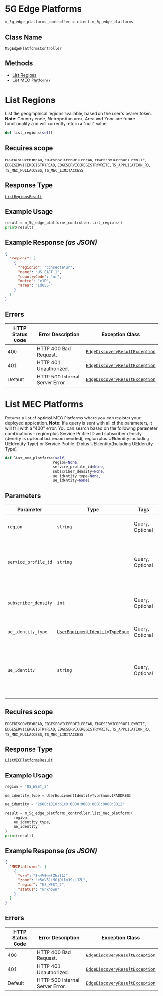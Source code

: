 # 5G Edge Platforms

```python
m_5g_edge_platforms_controller = client.m_5g_edge_platforms
```

## Class Name

`M5gEdgePlatformsController`

## Methods

* [List Regions](../../doc/controllers/5g-edge-platforms.md#list-regions)
* [List MEC Platforms](../../doc/controllers/5g-edge-platforms.md#list-mec-platforms)


# List Regions

List the geographical regions available, based on the user's bearer token. **Note:** Country code, Metropolitan area, Area and Zone are future functionality and will currently return a "null" value.

```python
def list_regions(self)
```

## Requires scope

`EDGEDISCOVERYREAD`, `EDGESERVICEPROFILEREAD`, `EDGESERVICEPROFILEWRITE`, `EDGESERVICEREGISTRYREAD`, `EDGESERVICEREGISTRYWRITE`, `TS_APPLICATION_RO`, `TS_MEC_FULLACCESS`, `TS_MEC_LIMITACCESS`

## Response Type

[`ListRegionsResult`](../../doc/models/list-regions-result.md)

## Example Usage

```python
result = m_5g_edge_platforms_controller.list_regions()
print(result)
```

## Example Response *(as JSON)*

```json
{
  "regions": [
    {
      "regionId": "consectetur",
      "name": "US_EAST_1",
      "countryCode": "nr",
      "metro": "e1D",
      "area": "IdUESF"
    }
  ]
}
```

## Errors

| HTTP Status Code | Error Description | Exception Class |
|  --- | --- | --- |
| 400 | HTTP 400 Bad Request. | [`EdgeDiscoveryResultException`](../../doc/models/edge-discovery-result-exception.md) |
| 401 | HTTP 401 Unauthorized. | [`EdgeDiscoveryResultException`](../../doc/models/edge-discovery-result-exception.md) |
| Default | HTTP 500 Internal Server Error. | [`EdgeDiscoveryResultException`](../../doc/models/edge-discovery-result-exception.md) |


# List MEC Platforms

Returns a list of optimal MEC Platforms where you can register your deployed application. **Note:** If a query is sent with all of the parameters, it will fail with a "400" error. You can search based on the following parameter combinations - region plus Service Profile ID and subscriber density (density is optional but recommended), region plus UEIdentity(Including UEIdentity Type) or Service Profile ID plus UEIdentity(Including UEIdentity Type).

```python
def list_mec_platforms(self,
                      region=None,
                      service_profile_id=None,
                      subscriber_density=None,
                      ue_identity_type=None,
                      ue_identity=None)
```

## Parameters

| Parameter | Type | Tags | Description |
|  --- | --- | --- | --- |
| `region` | `string` | Query, Optional | MEC region name. Current valid values are US_WEST_2 and US_EAST_1. |
| `service_profile_id` | `string` | Query, Optional | Unique identifier of the service profile.<br>**Constraints**: *Maximum Length*: `36`, *Pattern*: `^[a-zA-Z0-9!@#$&()\-`.+,/"]{3,36}$` |
| `subscriber_density` | `int` | Query, Optional | Minimum number of 4G/5G subscribers per square kilometer.<br>**Constraints**: `>= 1`, `<= 100` |
| `ue_identity_type` | [`UserEquipmentIdentityTypeEnum`](../../doc/models/user-equipment-identity-type-enum.md) | Query, Optional | Type of User Equipment identifier used in `UEIdentity`. |
| `ue_identity` | `string` | Query, Optional | The identifier value for User Equipment. The type of identifier is defined by the 'UEIdentityType' parameter. The`IPAddress`format can be IPv4 or IPv6. |

## Requires scope

`EDGEDISCOVERYREAD`, `EDGESERVICEPROFILEREAD`, `EDGESERVICEPROFILEWRITE`, `EDGESERVICEREGISTRYREAD`, `EDGESERVICEREGISTRYWRITE`, `TS_APPLICATION_RO`, `TS_MEC_FULLACCESS`, `TS_MEC_LIMITACCESS`

## Response Type

[`ListMECPlatformsResult`](../../doc/models/list-mec-platforms-result.md)

## Example Usage

```python
region = 'US_WEST_2'

ue_identity_type = UserEquipmentIdentityTypeEnum.IPADDRESS

ue_identity = '2600:1010:b1d0:0000:0000:0000:0000:0012'

result = m_5g_edge_platforms_controller.list_mec_platforms(
    region,
    ue_identity_type,
    ue_identity
)
print(result)
```

## Example Response *(as JSON)*

```json
{
  "MECPlatforms": [
    {
      "ern": "5x4VBwmfZbzSL3",
      "zone": "e5oV52kMGjDLhnJSsLJZL",
      "region": "US_WEST_2",
      "status": "unknown"
    }
  ]
}
```

## Errors

| HTTP Status Code | Error Description | Exception Class |
|  --- | --- | --- |
| 400 | HTTP 400 Bad Request. | [`EdgeDiscoveryResultException`](../../doc/models/edge-discovery-result-exception.md) |
| 401 | HTTP 401 Unauthorized. | [`EdgeDiscoveryResultException`](../../doc/models/edge-discovery-result-exception.md) |
| Default | HTTP 500 Internal Server Error. | [`EdgeDiscoveryResultException`](../../doc/models/edge-discovery-result-exception.md) |

